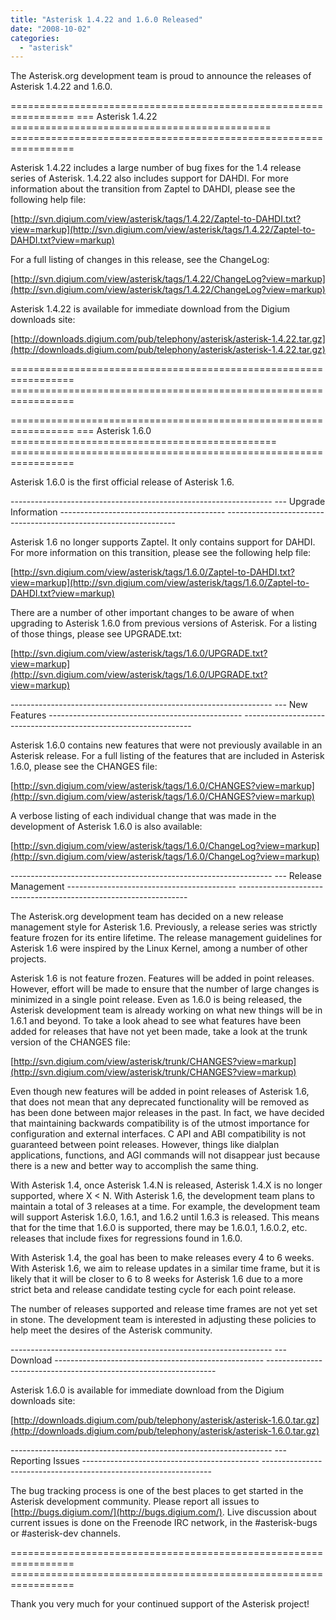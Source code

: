 ```yaml
---
title: "Asterisk 1.4.22 and 1.6.0 Released"
date: "2008-10-02"
categories: 
  - "asterisk"
---
```


The Asterisk.org development team is proud to announce the releases of Asterisk 1.4.22 and 1.6.0.

\================================================================= === Asterisk 1.4.22 ============================================= =================================================================

Asterisk 1.4.22 includes a large number of bug fixes for the 1.4 release series of Asterisk. 1.4.22 also includes support for DAHDI. For more information about the transition from Zaptel to DAHDI, please see the following help file:

[http://svn.digium.com/view/asterisk/tags/1.4.22/Zaptel-to-DAHDI.txt?view=markup](http://svn.digium.com/view/asterisk/tags/1.4.22/Zaptel-to-DAHDI.txt?view=markup)

For a full listing of changes in this release, see the ChangeLog:

[http://svn.digium.com/view/asterisk/tags/1.4.22/ChangeLog?view=markup](http://svn.digium.com/view/asterisk/tags/1.4.22/ChangeLog?view=markup)

Asterisk 1.4.22 is available for immediate download from the Digium downloads site:

[http://downloads.digium.com/pub/telephony/asterisk/asterisk-1.4.22.tar.gz](http://downloads.digium.com/pub/telephony/asterisk/asterisk-1.4.22.tar.gz)

\================================================================= =================================================================

\================================================================= === Asterisk 1.6.0 ============================================== =================================================================

Asterisk 1.6.0 is the first official release of Asterisk 1.6.

\----------------------------------------------------------------- --- Upgrade Information ----------------------------------------- -----------------------------------------------------------------

Asterisk 1.6 no longer supports Zaptel. It only contains support for DAHDI. For more information on this transition, please see the following help file:

[http://svn.digium.com/view/asterisk/tags/1.6.0/Zaptel-to-DAHDI.txt?view=markup](http://svn.digium.com/view/asterisk/tags/1.6.0/Zaptel-to-DAHDI.txt?view=markup)

There are a number of other important changes to be aware of when upgrading to Asterisk 1.6.0 from previous versions of Asterisk. For a listing of those things, please see UPGRADE.txt:

[http://svn.digium.com/view/asterisk/tags/1.6.0/UPGRADE.txt?view=markup](http://svn.digium.com/view/asterisk/tags/1.6.0/UPGRADE.txt?view=markup)

\----------------------------------------------------------------- --- New Features ------------------------------------------------ -----------------------------------------------------------------

Asterisk 1.6.0 contains new features that were not previously available in an Asterisk release. For a full listing of the features that are included in Asterisk 1.6.0, please see the CHANGES file:

[http://svn.digium.com/view/asterisk/tags/1.6.0/CHANGES?view=markup](http://svn.digium.com/view/asterisk/tags/1.6.0/CHANGES?view=markup)

A verbose listing of each individual change that was made in the development of Asterisk 1.6.0 is also available:

[http://svn.digium.com/view/asterisk/tags/1.6.0/ChangeLog?view=markup](http://svn.digium.com/view/asterisk/tags/1.6.0/ChangeLog?view=markup)

\----------------------------------------------------------------- --- Release Management ------------------------------------------ -----------------------------------------------------------------

The Asterisk.org development team has decided on a new release management style for Asterisk 1.6. Previously, a release series was strictly feature frozen for its entire lifetime. The release management guidelines for Asterisk 1.6 were inspired by the Linux Kernel, among a number of other projects.

Asterisk 1.6 is not feature frozen. Features will be added in point releases. However, effort will be made to ensure that the number of large changes is minimized in a single point release. Even as 1.6.0 is being released, the Asterisk development team is already working on what new things will be in 1.6.1 and beyond. To take a look ahead to see what features have been added for releases that have not yet been made, take a look at the trunk version of the CHANGES file:

[http://svn.digium.com/view/asterisk/trunk/CHANGES?view=markup](http://svn.digium.com/view/asterisk/trunk/CHANGES?view=markup)

Even though new features will be added in point releases of Asterisk 1.6, that does not mean that any deprecated functionality will be removed as has been done between major releases in the past. In fact, we have decided that maintaining backwards compatibility is of the utmost importance for configuration and external interfaces. C API and ABI compatibility is not guaranteed between point releases. However, things like dialplan applications, functions, and AGI commands will not disappear just because there is a new and better way to accomplish the same thing.

With Asterisk 1.4, once Asterisk 1.4.N is released, Asterisk 1.4.X is no longer supported, where X < N. With Asterisk 1.6, the development team plans to maintain a total of 3 releases at a time. For example, the development team will support Asterisk 1.6.0, 1.6.1, and 1.6.2 until 1.6.3 is released. This means that for the time that 1.6.0 is supported, there may be 1.6.0.1, 1.6.0.2, etc. releases that include fixes for regressions found in 1.6.0.

With Asterisk 1.4, the goal has been to make releases every 4 to 6 weeks. With Asterisk 1.6, we aim to release updates in a similar time frame, but it is likely that it will be closer to 6 to 8 weeks for Asterisk 1.6 due to a more strict beta and release candidate testing cycle for each point release.

The number of releases supported and release time frames are not yet set in stone. The development team is interested in adjusting these policies to help meet the desires of the Asterisk community.

\----------------------------------------------------------------- --- Download ---------------------------------------------------- -----------------------------------------------------------------

Asterisk 1.6.0 is available for immediate download from the Digium downloads site:

[http://downloads.digium.com/pub/telephony/asterisk/asterisk-1.6.0.tar.gz](http://downloads.digium.com/pub/telephony/asterisk/asterisk-1.6.0.tar.gz)

\----------------------------------------------------------------- --- Reporting Issues -------------------------------------------- -----------------------------------------------------------------

The bug tracking process is one of the best places to get started in the Asterisk development community. Please report all issues to [http://bugs.digium.com/](http://bugs.digium.com/). Live discussion about current issues is done on the Freenode IRC network, in the #asterisk-bugs or #asterisk-dev channels.

\================================================================= =================================================================

Thank you very much for your continued support of the Asterisk project!
